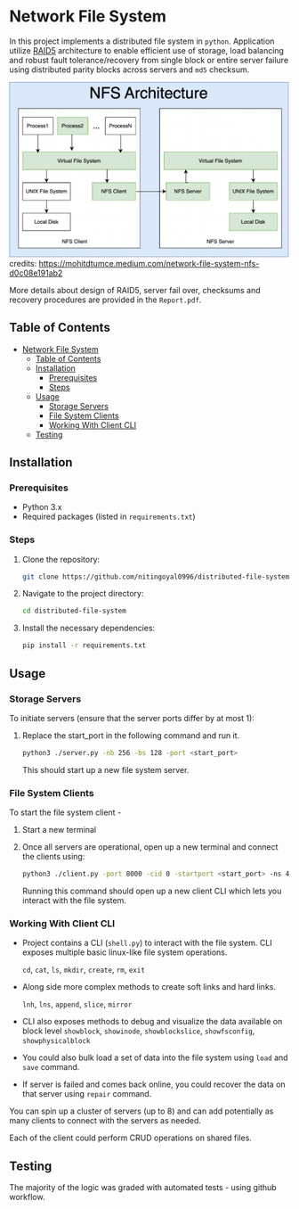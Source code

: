 # Network File System

In this project implements a distributed file system in `python`. Application utilize <u>RAID5</u> architecture to enable efficient use of storage, load balancing and robust fault tolerance/recovery from single block or entire server failure using distributed parity blocks across servers and `md5` checksum.


![Reference Architecture](design.png)
credits: https://mohitdtumce.medium.com/network-file-system-nfs-d0c08e191ab2

More details about design of RAID5, server fail over, checksums and recovery procedures are provided in the `Report.pdf`.

## Table of Contents

- [Network File System](#network-file-system)
  - [Table of Contents](#table-of-contents)
  - [Installation](#installation)
    - [Prerequisites](#prerequisites)
    - [Steps](#steps)
  - [Usage](#usage)
    - [Storage Servers](#storage-servers)
    - [File System Clients](#file-system-clients)
    - [Working With Client CLI](#working-with-client-cli)
  - [Testing](#testing)

## Installation

### Prerequisites

- Python 3.x
- Required packages (listed in `requirements.txt`)

### Steps

1. Clone the repository:

    ```bash
    git clone https://github.com/nitingoyal0996/distributed-file-system.git
    ```

2. Navigate to the project directory:

    ```bash
    cd distributed-file-system
    ```

3. Install the necessary dependencies:

    ```bash
    pip install -r requirements.txt
    ```

## Usage

### Storage Servers

To initiate servers (ensure that the server ports differ by at most 1):

1. Replace the start_port in the following command and run it.

    ```bash
    python3 ./server.py -nb 256 -bs 128 -port <start_port>
    ```

    This should start up a new file system server.

### File System Clients

To start the file system client -

1. Start a new terminal
2. Once all servers are operational, open up a new terminal and connect the clients using:

    ```bash
    python3 ./client.py -port 8000 -cid 0 -startport <start_port> -ns 4 -nb <total_data_blocks>
    ```

    Running this command should open up a new client CLI which lets you interact with the file system.

### Working With Client CLI

- Project contains a CLI (`shell.py`) to interact with the file system. CLI exposes multiple basic linux-like file system operations.

    `cd`, `cat`, `ls`, `mkdir`, `create`, `rm`, `exit`
- Along side more complex methods to create soft links and hard links.

    `lnh`, `lns`, `append`, `slice`, `mirror`

- CLI also exposes methods to debug and visualize the data available on block level
    `showblock`, `showinode`, `showblockslice`, `showfsconfig`, `showphysicalblock`

- You could also bulk load a set of data into the file system using `load` and `save` command.

- If server is failed and comes back online, you could recover the data on that server using `repair` command.

You can spin up a cluster of servers (up to 8) and can add potentially as many clients to connect with the servers as needed.

Each of the client could perform CRUD operations on shared files.

## Testing

The majority of the logic was graded with automated tests - using github workflow.
